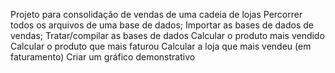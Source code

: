 Projeto para consolidação de vendas de uma cadeia de lojas
Percorrer todos os arquivos de uma base de dados;
Importar as bases de dados de vendas;
Tratar/compilar as bases de dados
Calcular o produto mais vendido
Calcular o produto que mais faturou
Calcular a loja que mais vendeu (em faturamento)
Criar um gráfico demonstrativo 